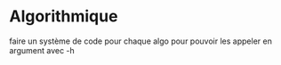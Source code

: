 # Algorithmique
faire un système de code pour chaque algo pour pouvoir les appeler en argument avec -h